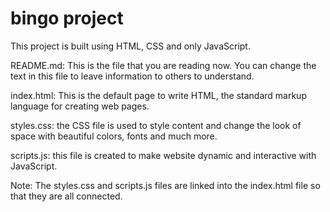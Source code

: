 # bingo project

This project is built using HTML, CSS and only JavaScript.

README.md: This is the file that you are reading now. You can change the text in this file to leave information to others to understand. 

index.html: This is the default page to write HTML, the standard markup language for creating web pages.

styles.css:  the CSS file is used to style content and change the look of space with beautiful colors, fonts and much more.

scripts.js:  this file is created to make website dynamic and interactive with JavaScript.

Note: The styles.css and scripts.js files are linked into the index.html file so that they are all connected.
